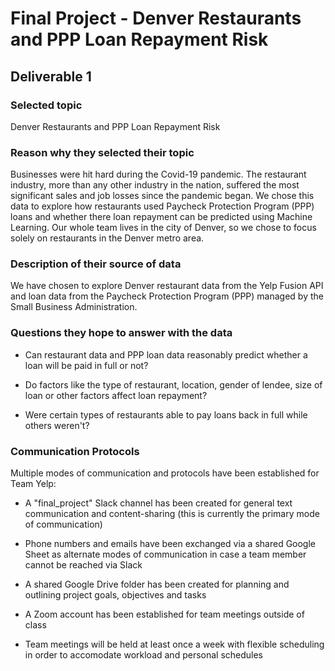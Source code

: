 # Final Project - Denver Restaurants and PPP Loan Repayment Risk

## Deliverable 1

### Selected topic
Denver Restaurants and PPP Loan Repayment Risk

### Reason why they selected their topic 
Businesses were hit hard during the Covid-19 pandemic.  The restaurant industry, more than any other industry in the nation, suffered the most significant sales and job losses since the pandemic began. We chose this data to explore how restaurants used Paycheck Protection Program (PPP) loans and whether there loan repayment can be predicted using Machine Learning. Our whole team lives in the city of Denver, so we chose to focus solely on restaurants in the Denver metro area. 

### Description of their source of data
We have chosen to explore Denver restaurant data from the Yelp Fusion API and loan data from the Paycheck Protection Program (PPP) managed by the Small Business Administration. 

### Questions they hope to answer with the data
* Can restaurant data and PPP loan data reasonably predict whether a loan will be paid in full or not?

* Do factors like the type of restaurant, location, gender of lendee, size of loan or other factors affect loan repayment?

* Were certain types of restaurants able to pay loans back in full while others weren't? 

### Communication Protocols

Multiple modes of communication and protocols have been established for Team Yelp:
- A "final_project" Slack channel has been created for general text communication and content-sharing (this is currently the primary mode of communication)

- Phone numbers and emails have been exchanged via a shared Google Sheet as alternate modes of communication in case a team member cannot be reached via Slack

- A shared Google Drive folder has been created for planning and outlining project goals, objectives and tasks

- A Zoom account has been established for team meetings outside of class

- Team meetings will be held at least once a week with flexible scheduling in order to accomodate workload and personal schedules